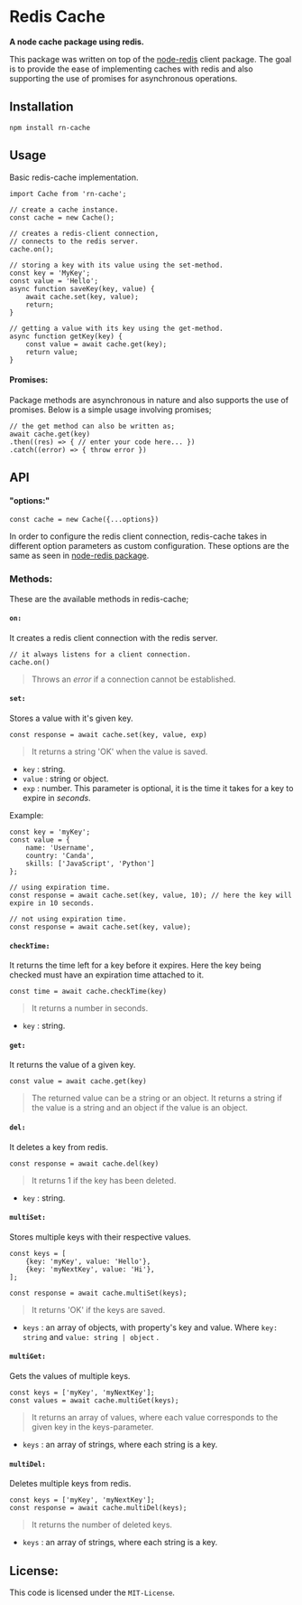 # Redis Cache

**A node cache package using redis.**

This package was written on top of the [node-redis](https://github.com/NodeRedis/node-redis) client package. The goal is to provide the ease of implementing caches with redis and also supporting the use of promises for
asynchronous operations.

## Installation
    npm install rn-cache
    
## Usage

Basic redis-cache implementation.

    import Cache from 'rn-cache';
    
    // create a cache instance.
    const cache = new Cache();
    
    // creates a redis-client connection,
    // connects to the redis server.
    cache.on();
    
    // storing a key with its value using the set-method.
    const key = 'MyKey';
    const value = 'Hello';
    async function saveKey(key, value) {
	    await cache.set(key, value);
	    return;
    }
    
    // getting a value with its key using the get-method.
    async function getKey(key) {
	    const value = await cache.get(key);
	    return value;
    }

#### **Promises:**
Package methods are asynchronous in nature and also supports the use of promises. Below is a simple usage
involving promises;

    // the get method can also be written as;
    await cache.get(key)
    .then((res) => { // enter your code here... })
    .catch((error) => { throw error })

## API
#### **"options:"**  

    const cache = new Cache({...options})
In order to configure the redis client connection, redis-cache takes in different option parameters as custom
configuration. These options are the same as seen in [node-redis package](https://github.com/NodeRedis/node-redis).

### **Methods:**
These are the available methods in redis-cache;

#### `on:`  
It creates a redis client connection with the redis server. 

    // it always listens for a client connection.
    cache.on()

> Throws an *error* if a connection cannot be established.

    
#### `set:`  
Stores a value with it's given key.

    const response = await cache.set(key, value, exp)

> It returns a string 'OK' when the value is saved.
> 

 - `key` : string.
 -  `value` : string or object.
 -  `exp` :  number. This parameter is optional, it is the time it takes for a key to expire in *seconds*.

Example:

    const key = 'myKey';
    const value = {
	    name: 'Username',
	    country: 'Canda',
	    skills: ['JavaScript', 'Python']
    };
    
    // using expiration time.
    const response = await cache.set(key, value, 10); // here the key will expire in 10 seconds.
    
    // not using expiration time.
    const response = await cache.set(key, value);
  
 #### `checkTime:`  
 It returns the time left for a key before it expires. Here the key being checked must have an expiration time attached to it.
 

    const time = await cache.checkTime(key)
  

> It returns a number in seconds.
>

 - `key` : string.

 #### `get:`  
 It returns the value of a given key.
 

    const value = await cache.get(key)
  

> The returned value can be a string or an object. It returns a string if the value is a string and an object
> if the value is an object.
> 

#### `del:`  
It deletes a key from redis.

    const response = await cache.del(key)

> It returns 1 if the key has been deleted.
>

 - `key` : string.

#### `multiSet:`  
Stores multiple keys  with their respective values.

    const keys = [
	    {key: 'myKey', value: 'Hello'},
	    {key: 'myNextKey', value: 'Hi'},
    ];
    
    const response = await cache.multiSet(keys);
  

> It returns 'OK' if the keys are saved.
>

 - `keys` :  an array of objects, with property's key and value. Where
   `key: string` and `value: string | object` .

 #### `multiGet:`  
 Gets the values of multiple keys.
 
    const keys = ['myKey', 'myNextKey'];
    const values = await cache.multiGet(keys);
    

> It returns an array of values, where each value corresponds to the given key in the keys-parameter.
>

 - `keys` : an array of strings, where each string is a key.

#### `multiDel:`  
Deletes multiple keys from redis.

    const keys = ['myKey', 'myNextKey'];
    const response = await cache.multiDel(keys);
 > It returns the number of deleted keys.
>  

 - `keys` : an array of strings, where each string is a key.

## License:
This code is licensed under the `MIT-License`.